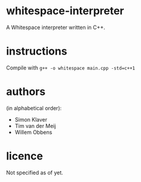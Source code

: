 whitespace-interpreter
======================
A Whitespace interpreter written in C++.

instructions
============
Compile with ``g++ -o whitespace main.cpp -std=c++1``

authors
=======
(in alphabetical order):
* Simon Klaver
* Tim van der Meij
* Willem Obbens

licence
=======
Not specified as of yet.
